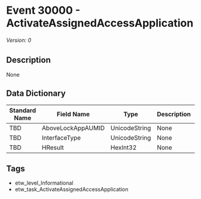 # Event 30000 - ActivateAssignedAccessApplication
###### Version: 0

## Description
None

## Data Dictionary
|Standard Name|Field Name|Type|Description|Sample Value|
|---|---|---|---|---|
|TBD|AboveLockAppAUMID|UnicodeString|None|`None`|
|TBD|InterfaceType|UnicodeString|None|`None`|
|TBD|HResult|HexInt32|None|`None`|

## Tags
* etw_level_Informational
* etw_task_ActivateAssignedAccessApplication